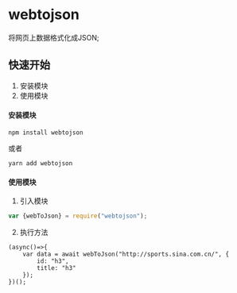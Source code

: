 # webtojson
将网页上数据格式化成JSON;

## 快速开始
1. 安装模块
2. 使用模块

#### 安装模块

```
npm install webtojson
```
或者
```
yarn add webtojson
```

#### 使用模块

1. 引入模块

```js
var {webToJson} = require("webtojson");
```


2. 执行方法
```
(async()=>{    
    var data = await webToJson("http://sports.sina.com.cn/", {
        id: "h3",
        title: "h3"
    });
})();
```



